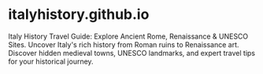 # italyhistory.github.io
Italy History Travel Guide: Explore Ancient Rome, Renaissance &amp; UNESCO Sites. Uncover Italy's rich history from Roman ruins to Renaissance art. Discover hidden medieval towns, UNESCO landmarks, and expert travel tips for your historical journey.
